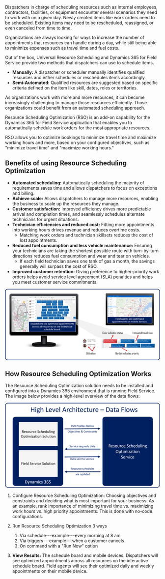 Dispatchers in charge of scheduling resources such as internal employees, contractors, facilities, or equipment encounter several scenarios they need to work with on a given day.  Newly created items like work orders need to be scheduled. Existing items may need to be rescheduled, reassigned, or even canceled from time to time.

Organizations are always looking for ways to increase the number of appointments that resources can handle during a day, while still being able to minimize expenses such as travel time and fuel costs.

Out of the box, Universal Resource Scheduling and Dynamics 365 for Field Service provide two methods that dispatchers can use to schedule items.

-   **Manually:** A dispatcher or scheduler manually identifies qualified resources and either schedules or reschedules items accordingly.
-   **Semi-Automated:** Qualified resources are suggested based on specific criteria defined on the item like skill, dates, roles or territories.

As organizations work with more and more resources, it can become increasingly challenging to manage those resources efficiently. Those organizations could benefit from an automated scheduling approach.

Resource Scheduling Optimization (RSO) is an add-on capability for the Dynamics 365 for Field Service application that enables you to automatically schedule work orders for the most appropriate resources.

RSO allows you to optimize bookings to minimize travel time and maximize working hours and more, based on your configured objectives, such as "minimize travel time" and "maximize working hours."

## Benefits of using Resource Scheduling Optimization

-   **Automated scheduling:** Automatically scheduling the majority of requirements saves time and allows dispatchers to focus on exceptions and billing.
-   **Achieve scale:** Allows dispatchers to manage more resources, enabling the business to scale up the resources they manage.
-   **Customer satisfaction:** Improved efficiency drives more predictable arrival and completion times, and seamlessly schedules alternate technicians for urgent situations.
-   **Technician efficiencies and reduced cost:** Fitting more appointments into working hours drives revenue and reduces overtime costs.
    -   Matching work orders and technician skillsets reduces the cost of lost appointments.
-   **Reduced fuel consumption and less vehicle maintenance:** Ensuring your technicians are taking the shortest possible route with turn-by-turn directions reduces fuel consumption and wear and tear on vehicles.
    -   If each field technician saves one tank of gas a month, the savings generally will surpass the cost of RSO. 
-   **Improved customer retention:** Giving preference to higher-priority work orders helps avoid service level agreement (SLA) penalties and helps you meet customer service commitments.

![Resource Scheduling Optimization Diagram](../media/rso-unit-1-1.png)

## How Resource Scheduling Optimization Works

The Resource Scheduling Optimization solution needs to be installed and configured into a Dynamics 365 environment that is running Field Service. The image below provides a high-level overview of the data flows:

![High level architecture diagram](../media/rso-unit-1-2.png)

1.  Configure Resource Scheduling Optimization: Choosing objectives and constraints and deciding what is most important for your business. As an example, rank importance of minimizing travel time vs. maximizing work hours vs. high priority appointments. This is done with no-code configurations.

2.  Run Resource Scheduling Optimization 3 ways

    1.  Via schedule---example---every morning at 8 am
    2.  Via triggers---example---when a customer cancels
    3.  On command with a "Run Now" option

3.  **View Results:** The schedule board and mobile devices. Dispatchers will see optimized appointments across all resources on the interactive schedule board. Field agents will see their optimized daily and weekly appointments on their mobile device.
